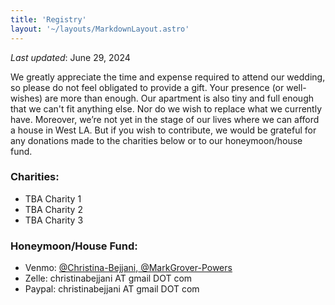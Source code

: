 ```yaml
---
title: 'Registry'
layout: '~/layouts/MarkdownLayout.astro'
---
```


_Last updated_: June 29, 2024

We greatly appreciate the time and expense required to attend our wedding, so please do not feel obligated to provide a gift. Your presence (or well-wishes) are more than enough. Our apartment is also tiny and full enough that we can't fit anything else. Nor do we wish to replace what we currently have. Moreover, we’re not yet in the stage of our lives where we can afford a house in West LA. But if you wish to contribute, we would be grateful for any donations made to the charities below or to our honeymoon/house fund.

### Charities:

- TBA Charity 1
- TBA Charity 2
- TBA Charity 3

### Honeymoon/House Fund:

- Venmo: <a href="https://venmo.com/christina-bejjani" target="_blank">@Christina-Bejjani</a>,<a href="https://venmo.com/markgrover-powers" target="_blank"> @MarkGrover-Powers</a>
- Zelle: christinabejjani AT gmail DOT com
- Paypal: christinabejjani AT gmail DOT com
